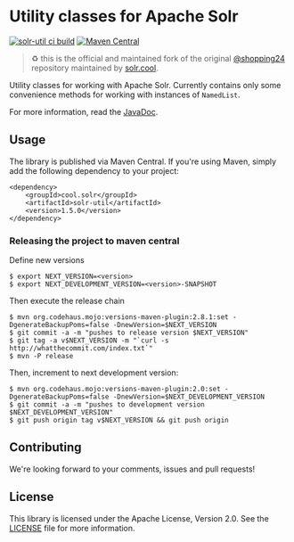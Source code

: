 # Utility classes for Apache Solr

[![solr-util ci build](https://github.com/solr-cool/solr-util/actions/workflows/ci.yaml/badge.svg)](https://github.com/solr-cool/solr-util/actions/workflows/ci.yaml)
[![Maven Central](https://img.shields.io/maven-central/v/cool.solr/solr-util)](https://search.maven.org/artifact/cool.solr/solr-util/)

> ♻️ this is the official and maintained fork of the original [@shopping24](https://github.com/shopping24) repository maintained by [solr.cool](https://solr.cool).

Utility classes for working with Apache Solr. Currently contains only some convenience methods for working with
instances of `NamedList`.

For more information, read the [JavaDoc](https://www.javadoc.io/doc/cool.solr/solr-util).

## Usage

The library is published via Maven Central. If you're using Maven, simply add the following dependency to your project:

    <dependency>
        <groupId>cool.solr</groupId>
        <artifactId>solr-util</artifactId>
        <version>1.5.0</version>
    </dependency>

### Releasing the project to maven central

Define new versions

    $ export NEXT_VERSION=<version>
    $ export NEXT_DEVELOPMENT_VERSION=<version>-SNAPSHOT

Then execute the release chain

    $ mvn org.codehaus.mojo:versions-maven-plugin:2.8.1:set -DgenerateBackupPoms=false -DnewVersion=$NEXT_VERSION
    $ git commit -a -m "pushes to release version $NEXT_VERSION"
    $ git tag -a v$NEXT_VERSION -m "`curl -s http://whatthecommit.com/index.txt`"
    $ mvn -P release

Then, increment to next development version:

    $ mvn org.codehaus.mojo:versions-maven-plugin:2.0:set -DgenerateBackupPoms=false -DnewVersion=$NEXT_DEVELOPMENT_VERSION
    $ git commit -a -m "pushes to development version $NEXT_DEVELOPMENT_VERSION"
    $ git push origin tag v$NEXT_VERSION && git push origin

## Contributing

We're looking forward to your comments, issues and pull requests!

## License

This library is licensed under the Apache License, Version 2.0. See the [LICENSE](LICENSE) file for more information.
